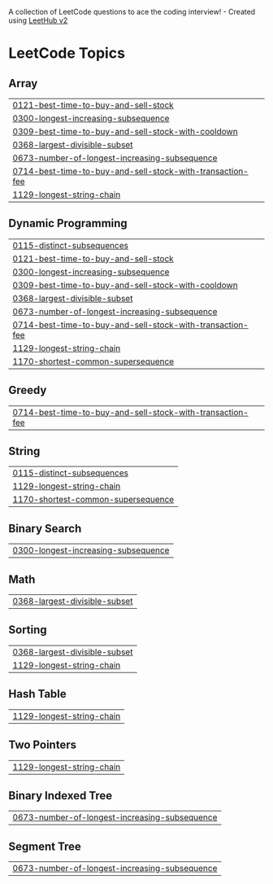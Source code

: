 A collection of LeetCode questions to ace the coding interview! - Created using [LeetHub v2](https://github.com/arunbhardwaj/LeetHub-2.0)
<!---LeetCode Topics Start-->
# LeetCode Topics
## Array
|  |
| ------- |
| [0121-best-time-to-buy-and-sell-stock](https://github.com/gagan-madhan-16/LeetCode/tree/master/0121-best-time-to-buy-and-sell-stock) |
| [0300-longest-increasing-subsequence](https://github.com/gagan-madhan-16/LeetCode/tree/master/0300-longest-increasing-subsequence) |
| [0309-best-time-to-buy-and-sell-stock-with-cooldown](https://github.com/gagan-madhan-16/LeetCode/tree/master/0309-best-time-to-buy-and-sell-stock-with-cooldown) |
| [0368-largest-divisible-subset](https://github.com/gagan-madhan-16/LeetCode/tree/master/0368-largest-divisible-subset) |
| [0673-number-of-longest-increasing-subsequence](https://github.com/gagan-madhan-16/LeetCode/tree/master/0673-number-of-longest-increasing-subsequence) |
| [0714-best-time-to-buy-and-sell-stock-with-transaction-fee](https://github.com/gagan-madhan-16/LeetCode/tree/master/0714-best-time-to-buy-and-sell-stock-with-transaction-fee) |
| [1129-longest-string-chain](https://github.com/gagan-madhan-16/LeetCode/tree/master/1129-longest-string-chain) |
## Dynamic Programming
|  |
| ------- |
| [0115-distinct-subsequences](https://github.com/gagan-madhan-16/LeetCode/tree/master/0115-distinct-subsequences) |
| [0121-best-time-to-buy-and-sell-stock](https://github.com/gagan-madhan-16/LeetCode/tree/master/0121-best-time-to-buy-and-sell-stock) |
| [0300-longest-increasing-subsequence](https://github.com/gagan-madhan-16/LeetCode/tree/master/0300-longest-increasing-subsequence) |
| [0309-best-time-to-buy-and-sell-stock-with-cooldown](https://github.com/gagan-madhan-16/LeetCode/tree/master/0309-best-time-to-buy-and-sell-stock-with-cooldown) |
| [0368-largest-divisible-subset](https://github.com/gagan-madhan-16/LeetCode/tree/master/0368-largest-divisible-subset) |
| [0673-number-of-longest-increasing-subsequence](https://github.com/gagan-madhan-16/LeetCode/tree/master/0673-number-of-longest-increasing-subsequence) |
| [0714-best-time-to-buy-and-sell-stock-with-transaction-fee](https://github.com/gagan-madhan-16/LeetCode/tree/master/0714-best-time-to-buy-and-sell-stock-with-transaction-fee) |
| [1129-longest-string-chain](https://github.com/gagan-madhan-16/LeetCode/tree/master/1129-longest-string-chain) |
| [1170-shortest-common-supersequence](https://github.com/gagan-madhan-16/LeetCode/tree/master/1170-shortest-common-supersequence) |
## Greedy
|  |
| ------- |
| [0714-best-time-to-buy-and-sell-stock-with-transaction-fee](https://github.com/gagan-madhan-16/LeetCode/tree/master/0714-best-time-to-buy-and-sell-stock-with-transaction-fee) |
## String
|  |
| ------- |
| [0115-distinct-subsequences](https://github.com/gagan-madhan-16/LeetCode/tree/master/0115-distinct-subsequences) |
| [1129-longest-string-chain](https://github.com/gagan-madhan-16/LeetCode/tree/master/1129-longest-string-chain) |
| [1170-shortest-common-supersequence](https://github.com/gagan-madhan-16/LeetCode/tree/master/1170-shortest-common-supersequence) |
## Binary Search
|  |
| ------- |
| [0300-longest-increasing-subsequence](https://github.com/gagan-madhan-16/LeetCode/tree/master/0300-longest-increasing-subsequence) |
## Math
|  |
| ------- |
| [0368-largest-divisible-subset](https://github.com/gagan-madhan-16/LeetCode/tree/master/0368-largest-divisible-subset) |
## Sorting
|  |
| ------- |
| [0368-largest-divisible-subset](https://github.com/gagan-madhan-16/LeetCode/tree/master/0368-largest-divisible-subset) |
| [1129-longest-string-chain](https://github.com/gagan-madhan-16/LeetCode/tree/master/1129-longest-string-chain) |
## Hash Table
|  |
| ------- |
| [1129-longest-string-chain](https://github.com/gagan-madhan-16/LeetCode/tree/master/1129-longest-string-chain) |
## Two Pointers
|  |
| ------- |
| [1129-longest-string-chain](https://github.com/gagan-madhan-16/LeetCode/tree/master/1129-longest-string-chain) |
## Binary Indexed Tree
|  |
| ------- |
| [0673-number-of-longest-increasing-subsequence](https://github.com/gagan-madhan-16/LeetCode/tree/master/0673-number-of-longest-increasing-subsequence) |
## Segment Tree
|  |
| ------- |
| [0673-number-of-longest-increasing-subsequence](https://github.com/gagan-madhan-16/LeetCode/tree/master/0673-number-of-longest-increasing-subsequence) |
<!---LeetCode Topics End-->